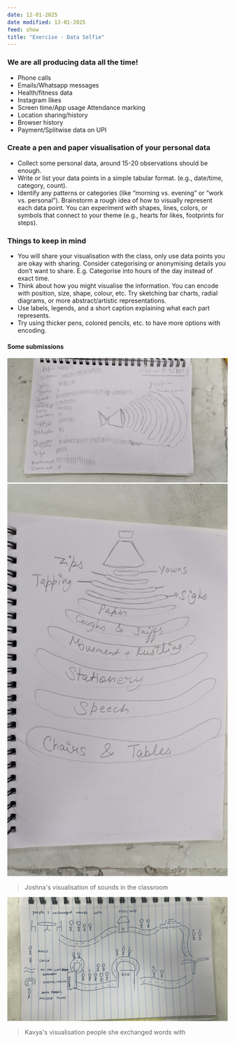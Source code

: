 ```yaml
---
date: 12-01-2025
date modified: 13-01-2025
feed: show
title: "Exercise - Data Selfie"
---
```

### We are all producing data all the time!

- Phone calls
- Emails/Whatsapp messages
- Health/fitness data
- Instagram likes
- Screen time/App usage Attendance marking
- Location sharing/history
- Browser history
- Payment/Splitwise data on UPI
### Create a pen and paper visualisation of your personal data

- Collect some personal data, around 15-20 observations should be enough.
- Write or list your data points in a simple tabular format. (e.g., date/time, category, count).
- Identify any patterns or categories (like “morning vs. evening” or “work vs. personal”). Brainstorm a rough idea of how to visually represent each data point. You can experiment with shapes, lines, colors, or symbols that connect to your theme (e.g., hearts for likes, footprints for steps).

### Things to keep in mind

- You will share your visualisation with the class, only use data points you are okay with sharing. Consider categorising or anonymising details you don’t want to share. E.g. Categorise into hours of the day instead of exact time.
- Think about how you might visualise the information. You can encode with position, size, shape, colour, etc. Try sketching bar charts, radial diagrams, or more abstract/artistic representations.
- Use labels, legends, and a short caption explaining what each part represents.
- Try using thicker pens, colored pencils, etc. to have more options with encoding.

#### Some submissions

![](assets/img/dataselfie-joshna.jpeg)![](assets/img/dataselfie-joshna-1.jpeg)

> Joshna's visualisation of sounds in the classroom

![](assets/img/dataselfie-kavya.jpeg)

> Kavya's visualisation people she exchanged words with